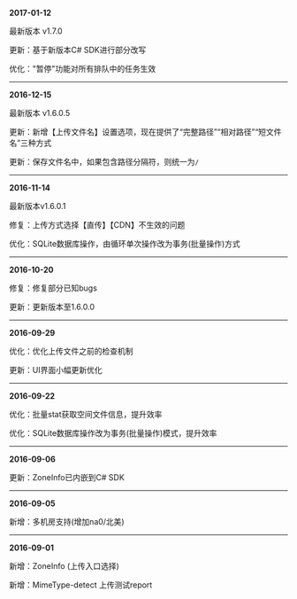 **2017-01-12**

最新版本 v1.7.0

更新：基于新版本C# SDK进行部分改写

优化："暂停"功能对所有排队中的任务生效

* * *

**2016-12-15**

最新版本 v1.6.0.5

更新：新增【上传文件名】设置选项，现在提供了“完整路径”“相对路径”“短文件名”三种方式

更新：保存文件名中，如果包含路径分隔符，则统一为`/`

* * *

**2016-11-14**

最新版本v1.6.0.1

修复：上传方式选择【直传】【CDN】不生效的问题

优化：SQLite数据库操作，由循环单次操作改为事务(批量操作)方式

* * *

**2016-10-20**

修复：修复部分已知bugs

更新：更新版本至1.6.0.0

* * *

**2016-09-29**

优化：优化上传文件之前的检查机制

更新：UI界面小幅更新优化

* * *

**2016-09-22**

优化：批量stat获取空间文件信息，提升效率

优化：SQLite数据库操作改为事务(批量操作)模式，提升效率

* * *

**2016-09-06**

更新：ZoneInfo已内嵌到C# SDK

* * *

**2016-09-05**

新增：多机房支持(增加na0/北美)

* * *

**2016-09-01**

新增：ZoneInfo (上传入口选择)

新增：MimeType-detect 上传测试report


